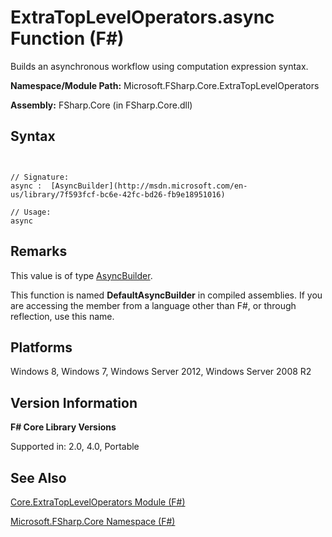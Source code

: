 # ExtraTopLevelOperators.async Function (F#)

Builds an asynchronous workflow using computation expression syntax.

**Namespace/Module Path:** Microsoft.FSharp.Core.ExtraTopLevelOperators

**Assembly:** FSharp.Core (in FSharp.Core.dll)


## Syntax


```


// Signature:
async :  [AsyncBuilder](http://msdn.microsoft.com/en-us/library/7f593fcf-bc6e-42fc-bd26-fb9e18951016)

// Usage:
async

```



## Remarks
This value is of type [AsyncBuilder](http://msdn.microsoft.com/en-us/library/7f593fcf-bc6e-42fc-bd26-fb9e18951016).

This function is named **DefaultAsyncBuilder** in compiled assemblies. If you are accessing the member from a language other than F#, or through reflection, use this name.


## Platforms
Windows 8, Windows 7, Windows Server 2012, Windows Server 2008 R2


## Version Information
**F# Core Library Versions**

Supported in: 2.0, 4.0, Portable




## See Also
[Core.ExtraTopLevelOperators Module &#40;F&#35;&#41;](Core.ExtraTopLevelOperators-Module-%28FSharp%29.md)

[Microsoft.FSharp.Core Namespace &#40;F&#35;&#41;](Microsoft.FSharp.Core-Namespace-%28FSharp%29.md)


